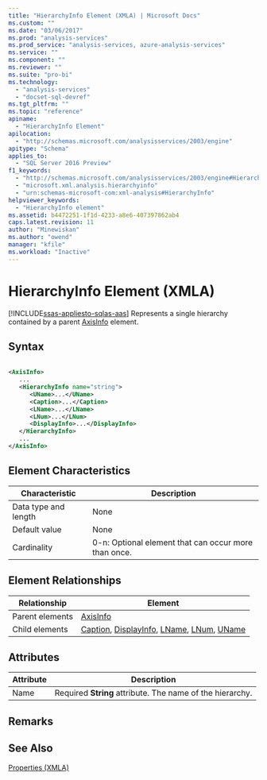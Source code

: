```yaml
---
title: "HierarchyInfo Element (XMLA) | Microsoft Docs"
ms.custom: ""
ms.date: "03/06/2017"
ms.prod: "analysis-services"
ms.prod_service: "analysis-services, azure-analysis-services"
ms.service: ""
ms.component: ""
ms.reviewer: ""
ms.suite: "pro-bi"
ms.technology: 
  - "analysis-services"
  - "docset-sql-devref"
ms.tgt_pltfrm: ""
ms.topic: "reference"
apiname: 
  - "HierarchyInfo Element"
apilocation: 
  - "http://schemas.microsoft.com/analysisservices/2003/engine"
apitype: "Schema"
applies_to: 
  - "SQL Server 2016 Preview"
f1_keywords: 
  - "http://schemas.microsoft.com/analysisservices/2003/engine#HierarchyInfo"
  - "microsoft.xml.analysis.hierarchyinfo"
  - "urn:schemas-microsoft-com:xml-analysis#HierarchyInfo"
helpviewer_keywords: 
  - "HierarchyInfo element"
ms.assetid: b4472251-1f1d-4233-a8e6-407397862ab4
caps.latest.revision: 11
author: "Minewiskan"
ms.author: "owend"
manager: "kfile"
ms.workload: "Inactive"
---
```

# HierarchyInfo Element (XMLA)
[!INCLUDE[ssas-appliesto-sqlas-aas](../../../includes/ssas-appliesto-sqlas-aas.md)]
  Represents a single hierarchy contained by a parent [AxisInfo](../../../analysis-services/xmla/xml-elements-properties/axisinfo-element-xmla.md) element.  
  
## Syntax  
  
```xml  
  
<AxisInfo>  
   ...  
   <HierarchyInfo name="string">  
      <UName>...</UName>  
      <Caption>...</Caption>  
      <LName>...</LName>  
      <LNum>...</LNum>  
      <DisplayInfo>...</DisplayInfo>  
   </HierarchyInfo>  
   ...  
</AxisInfo>  
```  
  
## Element Characteristics  
  
|Characteristic|Description|  
|--------------------|-----------------|  
|Data type and length|None|  
|Default value|None|  
|Cardinality|0-n: Optional element that can occur more than once.|  
  
## Element Relationships  
  
|Relationship|Element|  
|------------------|-------------|  
|Parent elements|[AxisInfo](../../../analysis-services/xmla/xml-elements-properties/axisinfo-element-xmla.md)|  
|Child elements|[Caption](../../../analysis-services/xmla/xml-elements-properties/caption-element-xmla.md), [DisplayInfo](../../../analysis-services/xmla/xml-elements-properties/displayinfo-element-xmla.md), [LName](../../../analysis-services/xmla/xml-elements-properties/lname-element-xmla.md), [LNum](../../../analysis-services/xmla/xml-elements-properties/lnum-element-xmla.md), [UName](../../../analysis-services/xmla/xml-elements-properties/uname-element-xmla.md)|  
  
## Attributes  
  
|Attribute|Description|  
|---------------|-----------------|  
|Name|Required **String** attribute. The name of the hierarchy.|  
  
## Remarks  
  
## See Also  
 [Properties &#40;XMLA&#41;](../../../analysis-services/xmla/xml-elements-properties/xml-elements-properties.md)  
  
  
